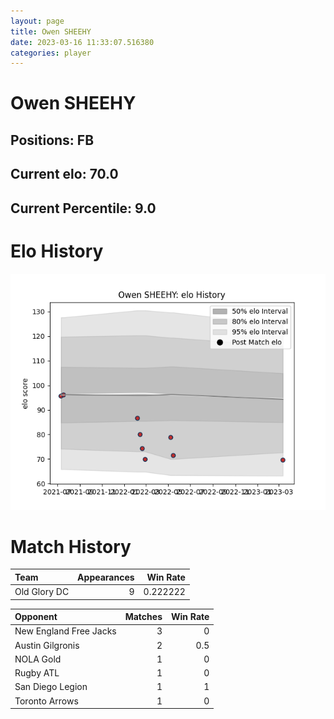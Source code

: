 ```yaml
---  
layout: page  
title: Owen SHEEHY  
date: 2023-03-16 11:33:07.516380  
categories: player  
---
```

# Owen SHEEHY

## Positions: FB

## Current elo: 70.0

## Current Percentile: 9.0

# Elo History


![elo history](history_OwenSHEEHY.png)
# Match History


| Team         |   Appearances |   Win Rate |
|:-------------|--------------:|-----------:|
| Old Glory DC |             9 |   0.222222 |

| Opponent               |   Matches |   Win Rate |
|:-----------------------|----------:|-----------:|
| New England Free Jacks |         3 |        0   |
| Austin Gilgronis       |         2 |        0.5 |
| NOLA Gold              |         1 |        0   |
| Rugby ATL              |         1 |        0   |
| San Diego Legion       |         1 |        1   |
| Toronto Arrows         |         1 |        0   |